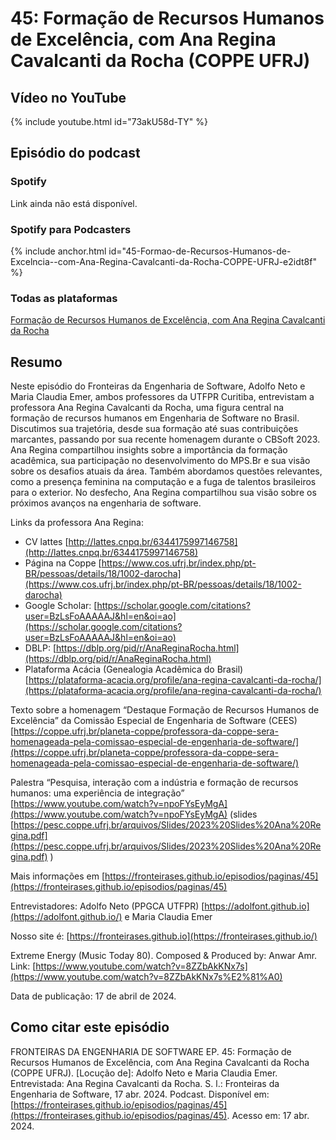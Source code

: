 # 45: Formação de Recursos Humanos de Excelência, com Ana Regina Cavalcanti da Rocha (COPPE UFRJ)

## Vídeo no YouTube

{% include youtube.html id="73akU58d-TY" %}

## Episódio do podcast

### Spotify

Link ainda não está disponível.

<!-- {% include spotify.html id="3bUBIgM8WVWfHBugDn8wdH" %} -->


### Spotify para Podcasters

{% include anchor.html id="45-Formao-de-Recursos-Humanos-de-Excelncia--com-Ana-Regina-Cavalcanti-da-Rocha-COPPE-UFRJ-e2idt8f" %}

### Todas as plataformas

[Formação de Recursos Humanos de Excelência, com Ana Regina Cavalcanti da Rocha](https://podcasters.spotify.com/pod/show/fronteirases/episodes/45-Formao-de-Recursos-Humanos-de-Excelncia--com-Ana-Regina-Cavalcanti-da-Rocha-COPPE-UFRJ-e2idt8f )




## Resumo

Neste episódio do Fronteiras da Engenharia de Software, Adolfo Neto e Maria Claudia Emer, ambos professores da UTFPR Curitiba, entrevistam a professora Ana Regina Cavalcanti da Rocha, uma figura central na formação de recursos humanos em Engenharia de Software no Brasil. Discutimos sua trajetória, desde sua formação até suas contribuições marcantes, passando por sua recente homenagem durante o CBSoft 2023. Ana Regina compartilhou insights sobre a importância da formação acadêmica, sua participação no desenvolvimento do MPS.Br e sua visão sobre os desafios atuais da área. Também abordamos questões relevantes, como a presença feminina na computação e a fuga de talentos brasileiros para o exterior. No desfecho, Ana Regina compartilhou sua visão sobre os próximos avanços na engenharia de software.

Links da professora Ana Regina:

- CV lattes [http://lattes.cnpq.br/6344175997146758](http://lattes.cnpq.br/6344175997146758)
- Página na Coppe [https://www.cos.ufrj.br/index.php/pt-BR/pessoas/details/18/1002-darocha](https://www.cos.ufrj.br/index.php/pt-BR/pessoas/details/18/1002-darocha)
- Google Scholar: [https://scholar.google.com/citations?user=BzLsFoAAAAAJ&hl=en&oi=ao](https://scholar.google.com/citations?user=BzLsFoAAAAAJ&hl=en&oi=ao)
- DBLP: [https://dblp.org/pid/r/AnaReginaRocha.html](https://dblp.org/pid/r/AnaReginaRocha.html)
- Plataforma Acácia (Genealogia Acadêmica do Brasil) [https://plataforma-acacia.org/profile/ana-regina-cavalcanti-da-rocha/](https://plataforma-acacia.org/profile/ana-regina-cavalcanti-da-rocha/)

Texto sobre a homenagem “Destaque Formação de Recursos Humanos de Excelência” da Comissão Especial de Engenharia de Software (CEES) [https://coppe.ufrj.br/planeta-coppe/professora-da-coppe-sera-homenageada-pela-comissao-especial-de-engenharia-de-software/](https://coppe.ufrj.br/planeta-coppe/professora-da-coppe-sera-homenageada-pela-comissao-especial-de-engenharia-de-software/)

Palestra “Pesquisa, interação com a indústria e formação de recursos humanos: uma experiência de integração” [https://www.youtube.com/watch?v=npoFYsEyMgA](https://www.youtube.com/watch?v=npoFYsEyMgA) (slides [https://pesc.coppe.ufrj.br/arquivos/Slides/2023%20Slides%20Ana%20Regina.pdf](https://pesc.coppe.ufrj.br/arquivos/Slides/2023%20Slides%20Ana%20Regina.pdf) )

Mais informações em ⁠⁠[https://fronteirases.github.io/episodios/paginas/45](https://fronteirases.github.io/episodios/paginas/45)

Entrevistadores: Adolfo Neto (PPGCA UTFPR) ⁠⁠⁠⁠[https://adolfont.github.io⁠](https://adolfont.github.io/) e Maria Claudia Emer

Nosso site é: ⁠⁠[https://fronteirases.github.io⁠](https://fronteirases.github.io/)

Extreme Energy (Music Today 80). Composed & Produced by: Anwar Amr. Link:⁠ ⁠⁠⁠[https://www.youtube.com/watch?v=8ZZbAkKNx7s⁠](https://www.youtube.com/watch?v=8ZZbAkKNx7s%E2%81%A0)

Data de publicação: 17 de abril de 2024.

## Como citar este episódio


FRONTEIRAS DA ENGENHARIA DE SOFTWARE EP. 45: Formação de Recursos Humanos de Excelência, com Ana Regina Cavalcanti da Rocha (COPPE UFRJ). \[Locução de\]: Adolfo Neto e Maria Claudia Emer. Entrevistada: Ana Regina Cavalcanti da Rocha. S. l.: Fronteiras da Engenharia de Software, 17 abr. 2024. Podcast. Disponível em: [https://fronteirases.github.io/episodios/paginas/45](https://fronteirases.github.io/episodios/paginas/45). Acesso em: 17 abr. 2024.